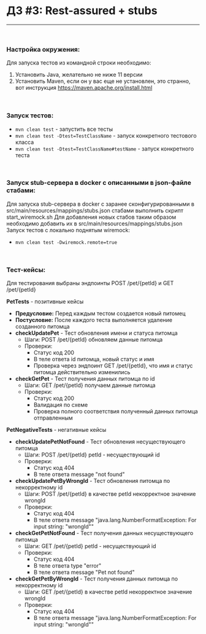 # ДЗ #3: Rest-assured + stubs
___

&nbsp;
### Настройка окружения: 
Для запуска тестов из командной строки необходимо:
1. Установить Java, желательно не ниже 11 версии
2. Установить Maven, если он у вас еще не установлен, это странно, вот инструкция https://maven.apache.org/install.html

&nbsp;
### Запуск тестов:
* `mvn clean test` - запустить все тесты
* `mvn clean test -Dtest=TestClassName` - запуск конкретного тестового класса
* `mvn clean test -Dtest=TestClassName#testName` - запуск конкретного теста

&nbsp;
### Запуск stub-сервера в docker с описанными в json-файле стабами:
Для запуска stub-сервера в docker с заранее сконфигурированными в src/main/resources/mappings/stubs.json стабами
выполнить скрипт start_wiremock.sh
Для добавления новых стабов таким образом необходимо добавить их в src/main/resources/mappings/stubs.json
Запуск тестов с локально поднятым wiremock:
- `mvn clean test -Dwiremock.remote=true`

&nbsp;
### Тест-кейсы:
Для тестирования выбраны эндпоинты POST /pet/{petId} и GET /pet/{petId}

**PetTests** - позитивные кейсы 
- **Предусловие:** Перед каждым тестом создается новый питомец
- **Постусловие:** После каждого теста выполняется удаление созданного питомца
- **checkUpdatePet** - Тест обновления имени и статуса питомца
  - Шаги: POST /pet/{petId} обновляем данные питомца
  - Проверки: 
    - Статус код 200
    - В теле ответа id питомца, новый статус и имя
    - Проверка через эндпоинт GET /pet/{petId}, что имя и статус питомца действительно изменились
- **checkGetPet** - Тест получения данных питомца по id
  - Шаги: GET /pet/{petId} получаем данные питомца
  - Проверки:
    - Статус код 200
    - Валидация по схеме
    - Проверка полного соответствия полученный данных питомца отправленным

**PetNegativeTests** - негативные кейсы
- **checkUpdatePetNotFound** - Тест обновления несуществующего питомца
  - Шаги: POST /pet/{petId} petId - несуществующий id
  - Проверки:
    - Статус код 404
    - В теле ответа message "not found"
- **checkUpdatePetByWrongId** - Тест обновления питомца по некорректному id
  - Шаги: POST /pet/{petId} в качестве petId некорректное значение wrongId
  - Проверки:
    - Статус код 404
    - В теле ответа message "java.lang.NumberFormatException: For input string: \"wrongId\""
- **checkGetPetNotFound** - Тест получения данных несуществующего питомца
  - Шаги: GET /pet/{petId} petId - несуществующий id
  - Проверки:
    - Статус код 404
    - В теле ответа type "error"
    - В теле ответа message "Pet not found"
- **checkGetPetByWrongId** - Тест получения данных питомца по некорректному id
  - Шаги: GET /pet/{petId} в качестве petId некорректное значение wrongId
  - Проверки:
    - Статус код 404
    - В теле ответа message "java.lang.NumberFormatException: For input string: \"wrongId\""
    
